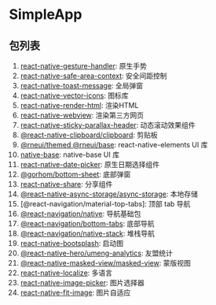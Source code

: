 # SimpleApp

## 包列表

1. [react-native-gesture-handler](https://docs.swmansion.com/react-native-gesture-handler/docs/installation): 原生手势
2. [react-native-safe-area-context](https://github.com/th3rdwave/react-native-safe-area-context): 安全间距控制
3. [react-native-toast-message](https://github.com/calintamas/react-native-toast-message): 全局弹窗
4. [react-native-vector-icons](https://github.com/oblador/react-native-vector-icons): 图标库
5. [react-native-render-html](https://github.com/meliorence/react-native-render-html): 渲染HTML
6. [react-native-webview](https://github.com/react-native-webview/react-native-webview): 渲染第三方网页
7. [react-native-sticky-parallax-header](https://github.com/netguru/sticky-parallax-header): 动态滚动效果组件
8. [@react-native-clipboard/clipboard](https://github.com/react-native-clipboard/clipboard): 剪贴板
9. [@rneui/themed @rneui/base](https://github.com/react-native-elements/react-native-elements): react-native-elements UI 库
10. [native-base](https://github.com/GeekyAnts/NativeBase): native-base UI 库
11. [react-native-date-picker](https://github.com/henninghall/react-native-date-picker): 原生日期选择组件
12. [@gorhom/bottom-sheet](https://github.com/gorhom/react-native-bottom-sheet): 底部弹窗
13. [react-native-share](https://github.com/react-native-share/react-native-share): 分享组件
14. [@react-native-async-storage/async-storage](https://github.com/react-native-async-storage/async-storage): 本地存储
15. [@react-navigation/material-top-tabs]: 顶部 tab 导航
16. [@react-navigation/native](https://reactnavigation.org/docs/getting-started/): 导航基础包
17. [@react-navigation/bottom-tabs](https://reactnavigation.org/docs/getting-started/): 底部导航
18. [@react-navigation/native-stack](https://reactnavigation.org/docs/getting-started/): 堆栈导航
19. [react-native-bootsplash](https://github.com/zoontek/react-native-bootsplash): 启动图
20. [@react-native-hero/umeng-analytics](https://github.com/react-native-hero/umeng-analytics): 友盟统计
21. [@react-native-masked-view/masked-view](https://github.com/react-native-masked-view/masked-view): 蒙版视图
22. [react-native-localize](https://github.com/zoontek/react-native-localize): 多语言
23. [react-native-image-picker](https://github.com/react-native-image-picker/react-native-image-picker): 图片选择器
24. [react-native-fit-image](https://github.com/huiseoul/react-native-fit-image): 图片自适应
